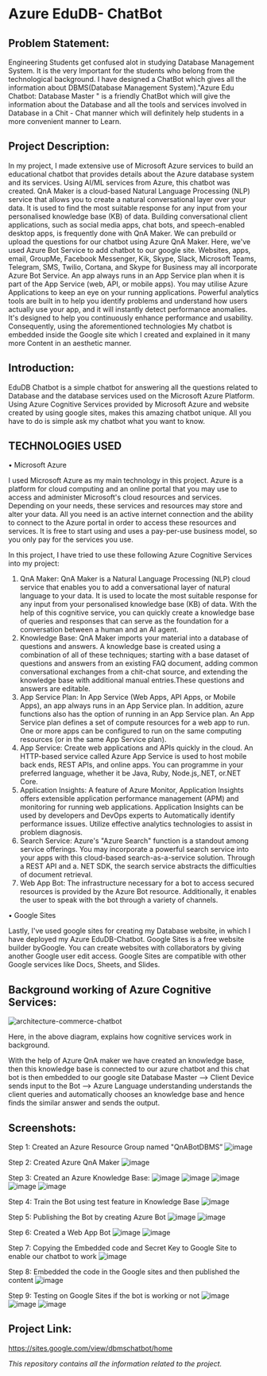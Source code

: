 # Azure EduDB- ChatBot

## Problem Statement:

Engineering Students get confused alot in studying Database Management System. It is the very Important for the students who belong from the technological background. I have designed a ChatBot which gives all the information about DBMS(Database Management System)."Azure Edu Chatbot: Database Master " is a friendly ChatBot which will give the information about the Database and all the tools and services involved in Database in a Chit - Chat manner which will definitely help students in a more convenient manner to Learn.

## Project Description:

In my project, I made extensive use of Microsoft Azure services to build an educational chatbot that provides details about the Azure database system and its services. Using AI/ML services from Azure, this chatbot was created. QnA Maker is a cloud-based Natural Language Processing (NLP) service that allows you to create a natural conversational layer over your data.    It is used to find the most suitable response for any input from your personalised knowledge base (KB) of data. Building conversational client applications, such as social media apps, chat bots, and speech-enabled desktop apps, is frequently done with QnA Maker. We can prebuild or upload the questions for our chatbot using Azure QnA Maker. Here, we've used Azure Bot Service to add chatbot to our google site. Websites, apps, email, GroupMe, Facebook Messenger, Kik, Skype, Slack, Microsoft Teams, Telegram, SMS, Twilio, Cortana, and Skype for Business may all incorporate Azure Bot Service. An app always runs in an App Service plan when it is part of the App Service (web, API, or mobile apps). You may utilise Azure Applications to keep an eye on your running applications. Powerful analytics tools are built in to help you identify problems and understand how users actually use your app, and it will instantly detect performance anomalies.  It's designed to help you continuously enhance performance and usability. Consequently, using the aforementioned technologies My chatbot is embedded inside the Google site which I created and explained in it many more Content in an aesthetic manner.  

## Introduction: 

EduDB Chatbot is a simple chatbot for answering all the questions related to Database and the database services used on the Microsoft Azure Platform. Using Azure Cognitive Services provided by Microsoft Azure and website created by using google sites, makes this amazing chatbot unique. All you have to do is simple ask my chatbot what you want to know.

## TECHNOLOGIES USED 

•	Microsoft Azure

I used Microsoft Azure as my main technology in this project. Azure is a platform for cloud computing and an online portal that you may use to access and administer Microsoft's cloud resources and services. Depending on your needs, these services and resources may store and alter your data. All you need is an active internet connection and the ability to connect to the Azure portal in order to access these resources and services. It is free to start using and uses a pay-per-use business model, so you only pay for the services you use.

In this project, I have tried to use these following Azure Cognitive Services into my project:

1.	QnA Maker: QnA Maker is a Natural Language Processing (NLP) cloud service that enables you to add a conversational layer of natural language to your data. It is used to locate the most suitable response for any input from your personalised knowledge base (KB) of data. With the help of this cognitive service, you can quickly create a knowledge base of queries and responses that can serve as the foundation for a conversation between a human and an AI agent.
2.	Knowledge Base: QnA Maker imports your material into a database of questions and answers. A knowledge base is created using a combination of all of these techniques; starting with a base dataset of questions and answers from an existing FAQ document, adding common conversational exchanges from a chit-chat source, and extending the knowledge base with additional manual entries.These questions and answers are editable.
3.	App Service Plan: In App Service (Web Apps, API Apps, or Mobile Apps), an app always runs in an App Service plan. In addition, azure functions  also has the option of running in an App Service plan. An App Service plan defines a set of compute resources for a web app to run. One or more apps can be configured to run on the same computing resources (or in the same App Service plan).
4.	App Service: Create web applications and APIs quickly in the cloud. An HTTP-based service called Azure App Service is used to host mobile back ends, REST APIs, and online apps. You can programme in your preferred language, whether it be Java, Ruby, Node.js,.NET, or.NET Core.
5.	Application Insights: A feature of Azure Monitor, Application Insights offers extensible application performance management (APM) and monitoring for running web applications. Application Insights can be used by developers and DevOps experts to Automatically identify performance issues. Utilize effective analytics technologies to assist in problem diagnosis.
6.	Search Service: Azure's "Azure Search" function is a standout among service offerings. You may incorporate a powerful search service into your apps with this cloud-based search-as-a-service solution. Through a REST API and a. NET SDK, the search service abstracts the difficulties of document retrieval.
7.	Web App Bot: The infrastructure necessary for a bot to access secured resources is provided by the Azure Bot resource. Additionally, it enables the user to speak with the bot through a variety of channels.

•	Google Sites

Lastly, I've used google sites for creating my Database website, in which I have deployed my Azure EduDB-Chatbot. Google Sites is a free website builder byGoogle. You can create websites with collaborators by giving another Google user edit access. Google Sites are compatible with other Google services like Docs, Sheets, and Slides.


## Background working of Azure Cognitive Services:

![architecture-commerce-chatbot](https://user-images.githubusercontent.com/78655015/177655216-0b18b7bf-cbad-48a4-a9c5-975de2b55894.png)

Here, in the above diagram, explains how cognitive services work in background.

With the help of Azure QnA maker we have created an knowledge base, then this knowledge base is connected to our azure chatbot and this chat bot is then embedded to our google site Database Master --> Client Device sends input to the Bot --> Azure Language understanding understands the client queries and automatically chooses an knowledge base and hence finds the similar answer and sends the output.


## Screenshots:

Step 1: Created an Azure Resource Group named "QnABotDBMS”
![image](https://user-images.githubusercontent.com/78655015/178069663-b1fb75a8-c8a8-4eb1-b1fe-6b64a34b178a.png)

Step 2: Created Azure QnA Maker
![image](https://user-images.githubusercontent.com/78655015/178069715-4b8b1f4c-5f75-4d55-abd1-508861128ee9.png)

Step 3: Created an Azure Knowledge Base:
![image](https://user-images.githubusercontent.com/78655015/178069767-6a6d546e-6396-4d1e-8200-75a5f1e52a05.png)
![image](https://user-images.githubusercontent.com/78655015/178069812-b9488882-49a3-444a-93d4-a78fef5ac1b3.png)
![image](https://user-images.githubusercontent.com/78655015/178069831-fc78cf7a-1c12-4580-bcae-03d95cab9ad8.png)
![image](https://user-images.githubusercontent.com/78655015/178069855-cf6a0eeb-81eb-4993-acec-0b9759bf5cb5.png)
![image](https://user-images.githubusercontent.com/78655015/178069876-c792387f-9020-4250-84c7-31803429b064.png)

Step 4: Train the Bot using test feature in Knowledge Base
![image](https://user-images.githubusercontent.com/78655015/178069925-89387bd7-717c-4641-af00-f5712f82bef2.png)

Step 5: Publishing the Bot by creating Azure Bot
![image](https://user-images.githubusercontent.com/78655015/178069965-0abf3d9d-7061-4fcb-8394-a2f1c01bda5f.png)
![image](https://user-images.githubusercontent.com/78655015/178069996-89b1dbbf-2251-4b87-804f-d2f01a20c44c.png)

Step 6: Created a Web App Bot
![image](https://user-images.githubusercontent.com/78655015/178070037-a077f1ef-53b2-483e-8f46-0ec06c9734bd.png)
![image](https://user-images.githubusercontent.com/78655015/178070058-4c432a83-2191-48a7-9993-0e9124fe9c9c.png)

Step 7: Copying the Embedded code and Secret Key to Google Site to enable our chatbot to work
![image](https://user-images.githubusercontent.com/78655015/178070102-0d513641-1c02-479f-9452-82ed11d5ed03.png)

Step 8: Embedded the code in the Google sites and then published the content 
![image](https://user-images.githubusercontent.com/78655015/178070157-048e8e47-4b23-4979-bd9a-e7296dd7c4eb.png)

Step 9: Testing on Google Sites if the bot is working or not
![image](https://user-images.githubusercontent.com/78655015/178070190-a9987a39-1147-4ad1-930f-2d6e4a4bf996.png)
![image](https://user-images.githubusercontent.com/78655015/178070216-44936000-f349-4b87-ae7b-e4f37ee76888.png)
![image](https://user-images.githubusercontent.com/78655015/178070238-48c2630c-8d6c-49c7-9776-ea65988977e5.png)



## Project Link:
https://sites.google.com/view/dbmschatbot/home 


*This repository contains all the information related to the project.*
